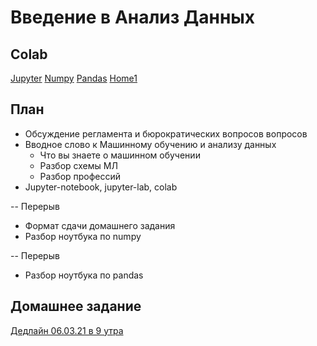 # Введение в Анализ Данных

## Colab
[Jupyter](https://colab.research.google.com/github/samstikhin/ml2021/blob/master/01-Analysis/Jupyter.ipynb)
[Numpy](https://colab.research.google.com/github/samstikhin/ml2021/blob/master/01-Analysis/Numpy.ipynb)
[Pandas](https://colab.research.google.com/github/samstikhin/ml2021/blob/master/01-Analysis/Pandas.ipynb)
[Home1](https://colab.research.google.com/github/samstikhin/ml2021/blob/master/01-Analysis/Home1.ipynb)


## План
* Обсуждение регламента и бюрократических вопросов вопросов
* Вводное слово к Машинному обучению и анализу данных
  * Что вы знаете о машинном обучении
  * Разбор схемы МЛ
  * Разбор профессий
* Jupyter-notebook, jupyter-lab, colab

-- Перерыв

* Формат сдачи домашнего задания
* Разбор ноутбука по numpy

-- Перерыв

* Разбор ноутбука по pandas

## Домашнее задание
[Дедлайн 06.03.21 в 9 утра](https://ulearn.me/course/ml/Blizhayshiy_element_ef79fa15-8f2b-4533-af9e-71521008b9b2)

